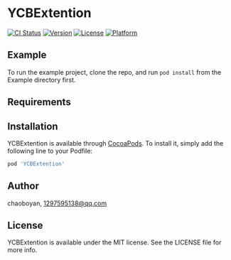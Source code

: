 # YCBExtention

[![CI Status](https://img.shields.io/travis/chaoboyan/YCBExtention.svg?style=flat)](https://travis-ci.org/chaoboyan/YCBExtention)
[![Version](https://img.shields.io/cocoapods/v/YCBExtention.svg?style=flat)](https://cocoapods.org/pods/YCBExtention)
[![License](https://img.shields.io/cocoapods/l/YCBExtention.svg?style=flat)](https://cocoapods.org/pods/YCBExtention)
[![Platform](https://img.shields.io/cocoapods/p/YCBExtention.svg?style=flat)](https://cocoapods.org/pods/YCBExtention)

## Example

To run the example project, clone the repo, and run `pod install` from the Example directory first.

## Requirements

## Installation

YCBExtention is available through [CocoaPods](https://cocoapods.org). To install
it, simply add the following line to your Podfile:

```ruby
pod 'YCBExtention'
```

## Author

chaoboyan, 1297595138@qq.com

## License

YCBExtention is available under the MIT license. See the LICENSE file for more info.

